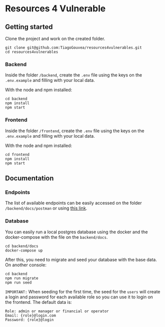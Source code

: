 # Resources 4 Vulnerable

## Getting started

Clone the project and work on the created folder.

```
git clone git@github.com:TiagoGouvea/resources4vulnerables.git
cd resources4vulnerables
```

### Backend

Inside the folder `/backend`, create the `.env` file using the keys on the `.env.example` and filling with your local data.

With the node and npm installed: 

```
cd backend
npm install
npm start
```

### Frontend
Inside the folder `/frontend`, create the `.env` file using the keys on the `.env.example` and filling with your local data.

With the node and npm installed: 

```
cd frontend
npm install
npm start
```


## Documentation

### Endpoints
The list of available endpoints can be easily accessed on the folder `/backend/docs/postman` or using [this link](https://documenter.getpostman.com/view/3342022/SzYaVdaV).

### Database
You can easily run a local postgres database using the docker and the docker-compose with the file on the `backend/docs`.

```
cd backend/docs
docker-compose up
```
After this, you need to migrate and seed your database with the base data. On another console:

```
cd backend
npm run migrate
npm run seed
```

`IMPORTANT:` When seeding for the first time, the seed for the `users` will create a login and password for each available role so you can use it to login on the frontend. The default data is:

```
Role: admin or manager or financial or operator
Email: {role}@login.com
Password: {role}@login
```
